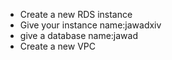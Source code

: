 * Create a new RDS instance
* Give your instance name:jawadxiv
* give a database name:jawad
* Create a new VPC
